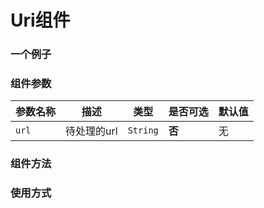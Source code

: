 # Uri组件

### 一个例子

### 组件参数

| 参数名称 | 描述 | 类型 | 是否可选 | 默认值 |
| -- | -- | -- | -- | -- |
| ``url`` | 待处理的url | ``String`` | **否** | 无 |

### 组件方法



### 使用方式